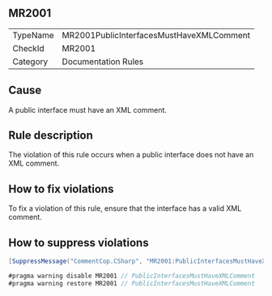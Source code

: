 ## MR2001

<table>
<tr>
  <td>TypeName</td>
  <td>MR2001PublicInterfacesMustHaveXMLComment</td>
</tr>
<tr>
  <td>CheckId</td>
  <td>MR2001</td>
</tr>
<tr>
  <td>Category</td>
  <td>Documentation Rules</td>
</tr>
</table>

## Cause

A public interface must have an XML comment.

## Rule description

The violation of this rule occurs when a public interface does not have an XML comment.

## How to fix violations

To fix a violation of this rule, ensure that the interface has a valid XML comment.

## How to suppress violations

```csharp
[SuppressMessage("CommentCop.CSharp", "MR2001:PublicInterfacesMustHaveXMLComment", Justification = "Reviewed.")]
```

```csharp
#pragma warning disable MR2001 // PublicInterfacesMustHaveXMLComment
#pragma warning restore MR2001 // PublicInterfacesMustHaveXMLComment
```